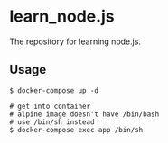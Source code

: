 # learn_node.js

The repository for learning node.js.

## Usage

```
$ docker-compose up -d

# get into container
# alpine image doesn't have /bin/bash
# use /bin/sh instead
$ docker-compose exec app /bin/sh
```
